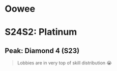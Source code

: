 # Oowee

# S24S2: Platinum

## Peak: Diamond 4 (S23)

>Lobbies are in very top of skill distribution 😭